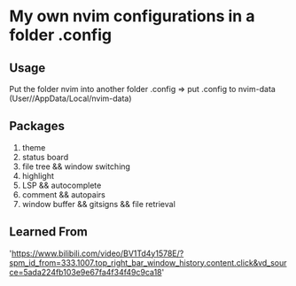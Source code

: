 # My own nvim configurations in a folder .config

## Usage
Put the folder nvim into another folder .config
=>
put .config to nvim-data (User/<username>/AppData/Local/nvim-data)

## Packages
1. theme
2. status board
3. file tree && window switching
4. highlight
5. LSP && autocomplete
6. comment && autopairs
7. window buffer && gitsigns && file retrieval

## Learned From
'https://www.bilibili.com/video/BV1Td4y1578E/?spm_id_from=333.1007.top_right_bar_window_history.content.click&vd_source=5ada224fb103e9e67fa4f34f49c9ca18'
